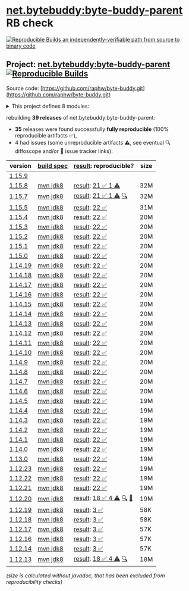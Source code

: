 [net.bytebuddy:byte-buddy-parent](https://central.sonatype.com/artifact/net.bytebuddy/byte-buddy-parent/versions) RB check
=======

[![Reproducible Builds](https://reproducible-builds.org/images/logos/rb.svg) an independently-verifiable path from source to binary code](https://reproducible-builds.org/)

## Project: [net.bytebuddy:byte-buddy-parent](https://central.sonatype.com/artifact/net.bytebuddy/byte-buddy-parent/versions) [![Reproducible Builds](https://img.shields.io/endpoint?url=https://raw.githubusercontent.com/jvm-repo-rebuild/reproducible-central/master/content/net/bytebuddy/badge.json)](https://github.com/jvm-repo-rebuild/reproducible-central/blob/master/content/net/bytebuddy/README.md)

Source code: [https://github.com/raphw/byte-buddy.git](https://github.com/raphw/byte-buddy.git)

<details><summary>This project defines 8 modules:</summary>

* [net.bytebuddy:byte-buddy](https://central.sonatype.com/artifact/net.bytebuddy/byte-buddy/overview)
* [net.bytebuddy:byte-buddy-agent](https://central.sonatype.com/artifact/net.bytebuddy/byte-buddy-agent/overview)
* [net.bytebuddy:byte-buddy-android](https://central.sonatype.com/artifact/net.bytebuddy/byte-buddy-android/overview)
* [net.bytebuddy:byte-buddy-benchmark](https://central.sonatype.com/artifact/net.bytebuddy/byte-buddy-benchmark/overview)
* [net.bytebuddy:byte-buddy-dep](https://central.sonatype.com/artifact/net.bytebuddy/byte-buddy-dep/overview)
* [net.bytebuddy:byte-buddy-gradle-plugin](https://central.sonatype.com/artifact/net.bytebuddy/byte-buddy-gradle-plugin/overview)
* [net.bytebuddy:byte-buddy-maven-plugin](https://central.sonatype.com/artifact/net.bytebuddy/byte-buddy-maven-plugin/overview)
* [net.bytebuddy:byte-buddy-parent](https://central.sonatype.com/artifact/net.bytebuddy/byte-buddy-parent/overview)
</details>

rebuilding **39 releases** of net.bytebuddy:byte-buddy-parent:
- **35** releases were found successfully **fully reproducible** (100% reproducible artifacts :white_check_mark:),
- 4 had issues (some unreproducible artifacts :warning:, see eventual :mag: diffoscope and/or :memo: issue tracker links):

| version | [build spec](/BUILDSPEC.md) | [result](https://reproducible-builds.org/docs/jvm/): reproducible? | size |
| -- | --------- | ------ | -- |
| [1.15.9](https://central.sonatype.com/artifact/net.bytebuddy/byte-buddy-parent/1.15.9/pom) | | | |
| [1.15.8](https://central.sonatype.com/artifact/net.bytebuddy/byte-buddy-parent/1.15.8/pom) | [mvn jdk8](byte-buddy-1.15.8.buildspec) | [result](byte-buddy-parent-1.15.8.buildinfo): [21 :white_check_mark:  1 :warning:](byte-buddy-parent-1.15.8.buildcompare) | 32M |
| [1.15.7](https://central.sonatype.com/artifact/net.bytebuddy/byte-buddy-parent/1.15.7/pom) | [mvn jdk8](byte-buddy-1.15.7.buildspec) | [result](byte-buddy-parent-1.15.7.buildinfo): [21 :white_check_mark:  1 :warning:](byte-buddy-parent-1.15.7.buildcompare) [:mag:](byte-buddy-parent-1.15.7.diffoscope) | 32M |
| [1.15.5](https://central.sonatype.com/artifact/net.bytebuddy/byte-buddy-parent/1.15.5/pom) | [mvn jdk8](byte-buddy-1.15.5.buildspec) | [result](byte-buddy-parent-1.15.5.buildinfo): [22 :white_check_mark: ](byte-buddy-parent-1.15.5.buildcompare) | 31M |
| [1.15.4](https://central.sonatype.com/artifact/net.bytebuddy/byte-buddy-parent/1.15.4/pom) | [mvn jdk8](byte-buddy-1.15.4.buildspec) | [result](byte-buddy-parent-1.15.4.buildinfo): [22 :white_check_mark: ](byte-buddy-parent-1.15.4.buildcompare) | 20M |
| [1.15.3](https://central.sonatype.com/artifact/net.bytebuddy/byte-buddy-parent/1.15.3/pom) | [mvn jdk8](byte-buddy-1.15.3.buildspec) | [result](byte-buddy-parent-1.15.3.buildinfo): [22 :white_check_mark: ](byte-buddy-parent-1.15.3.buildcompare) | 20M |
| [1.15.2](https://central.sonatype.com/artifact/net.bytebuddy/byte-buddy-parent/1.15.2/pom) | [mvn jdk8](byte-buddy-1.15.2.buildspec) | [result](byte-buddy-parent-1.15.2.buildinfo): [22 :white_check_mark: ](byte-buddy-parent-1.15.2.buildcompare) | 20M |
| [1.15.1](https://central.sonatype.com/artifact/net.bytebuddy/byte-buddy-parent/1.15.1/pom) | [mvn jdk8](byte-buddy-1.15.1.buildspec) | [result](byte-buddy-parent-1.15.1.buildinfo): [22 :white_check_mark: ](byte-buddy-parent-1.15.1.buildcompare) | 20M |
| [1.15.0](https://central.sonatype.com/artifact/net.bytebuddy/byte-buddy-parent/1.15.0/pom) | [mvn jdk8](byte-buddy-1.15.0.buildspec) | [result](byte-buddy-parent-1.15.0.buildinfo): [22 :white_check_mark: ](byte-buddy-parent-1.15.0.buildcompare) | 20M |
| [1.14.19](https://central.sonatype.com/artifact/net.bytebuddy/byte-buddy-parent/1.14.19/pom) | [mvn jdk8](byte-buddy-1.14.19.buildspec) | [result](byte-buddy-parent-1.14.19.buildinfo): [22 :white_check_mark: ](byte-buddy-parent-1.14.19.buildcompare) | 20M |
| [1.14.18](https://central.sonatype.com/artifact/net.bytebuddy/byte-buddy-parent/1.14.18/pom) | [mvn jdk8](byte-buddy-1.14.18.buildspec) | [result](byte-buddy-parent-1.14.18.buildinfo): [22 :white_check_mark: ](byte-buddy-parent-1.14.18.buildcompare) | 20M |
| [1.14.17](https://central.sonatype.com/artifact/net.bytebuddy/byte-buddy-parent/1.14.17/pom) | [mvn jdk8](byte-buddy-1.14.17.buildspec) | [result](byte-buddy-parent-1.14.17.buildinfo): [22 :white_check_mark: ](byte-buddy-parent-1.14.17.buildcompare) | 20M |
| [1.14.16](https://central.sonatype.com/artifact/net.bytebuddy/byte-buddy-parent/1.14.16/pom) | [mvn jdk8](byte-buddy-1.14.16.buildspec) | [result](byte-buddy-parent-1.14.16.buildinfo): [22 :white_check_mark: ](byte-buddy-parent-1.14.16.buildcompare) | 20M |
| [1.14.15](https://central.sonatype.com/artifact/net.bytebuddy/byte-buddy-parent/1.14.15/pom) | [mvn jdk8](byte-buddy-1.14.15.buildspec) | [result](byte-buddy-parent-1.14.15.buildinfo): [22 :white_check_mark: ](byte-buddy-parent-1.14.15.buildcompare) | 20M |
| [1.14.14](https://central.sonatype.com/artifact/net.bytebuddy/byte-buddy-parent/1.14.14/pom) | [mvn jdk8](byte-buddy-1.14.14.buildspec) | [result](byte-buddy-parent-1.14.14.buildinfo): [22 :white_check_mark: ](byte-buddy-parent-1.14.14.buildcompare) | 20M |
| [1.14.13](https://central.sonatype.com/artifact/net.bytebuddy/byte-buddy-parent/1.14.13/pom) | [mvn jdk8](byte-buddy-1.14.13.buildspec) | [result](byte-buddy-parent-1.14.13.buildinfo): [22 :white_check_mark: ](byte-buddy-parent-1.14.13.buildcompare) | 20M |
| [1.14.12](https://central.sonatype.com/artifact/net.bytebuddy/byte-buddy-parent/1.14.12/pom) | [mvn jdk8](byte-buddy-1.14.12.buildspec) | [result](byte-buddy-parent-1.14.12.buildinfo): [22 :white_check_mark: ](byte-buddy-parent-1.14.12.buildcompare) | 20M |
| [1.14.11](https://central.sonatype.com/artifact/net.bytebuddy/byte-buddy-parent/1.14.11/pom) | [mvn jdk8](byte-buddy-1.14.11.buildspec) | [result](byte-buddy-parent-1.14.11.buildinfo): [22 :white_check_mark: ](byte-buddy-parent-1.14.11.buildcompare) | 20M |
| [1.14.10](https://central.sonatype.com/artifact/net.bytebuddy/byte-buddy-parent/1.14.10/pom) | [mvn jdk8](byte-buddy-1.14.10.buildspec) | [result](byte-buddy-parent-1.14.10.buildinfo): [22 :white_check_mark: ](byte-buddy-parent-1.14.10.buildcompare) | 20M |
| [1.14.9](https://central.sonatype.com/artifact/net.bytebuddy/byte-buddy-parent/1.14.9/pom) | [mvn jdk8](byte-buddy-1.14.9.buildspec) | [result](byte-buddy-parent-1.14.9.buildinfo): [22 :white_check_mark: ](byte-buddy-parent-1.14.9.buildcompare) | 20M |
| [1.14.8](https://central.sonatype.com/artifact/net.bytebuddy/byte-buddy-parent/1.14.8/pom) | [mvn jdk8](byte-buddy-1.14.8.buildspec) | [result](byte-buddy-parent-1.14.8.buildinfo): [22 :white_check_mark: ](byte-buddy-parent-1.14.8.buildcompare) | 20M |
| [1.14.7](https://central.sonatype.com/artifact/net.bytebuddy/byte-buddy-parent/1.14.7/pom) | [mvn jdk8](byte-buddy-1.14.7.buildspec) | [result](byte-buddy-parent-1.14.7.buildinfo): [22 :white_check_mark: ](byte-buddy-parent-1.14.7.buildcompare) | 20M |
| [1.14.6](https://central.sonatype.com/artifact/net.bytebuddy/byte-buddy-parent/1.14.6/pom) | [mvn jdk8](byte-buddy-1.14.6.buildspec) | [result](byte-buddy-parent-1.14.6.buildinfo): [22 :white_check_mark: ](byte-buddy-parent-1.14.6.buildcompare) | 20M |
| [1.14.5](https://central.sonatype.com/artifact/net.bytebuddy/byte-buddy-parent/1.14.5/pom) | [mvn jdk8](byte-buddy-1.14.5.buildspec) | [result](byte-buddy-parent-1.14.5.buildinfo): [22 :white_check_mark: ](byte-buddy-parent-1.14.5.buildcompare) | 19M |
| [1.14.4](https://central.sonatype.com/artifact/net.bytebuddy/byte-buddy-parent/1.14.4/pom) | [mvn jdk8](byte-buddy-1.14.4.buildspec) | [result](byte-buddy-parent-1.14.4.buildinfo): [22 :white_check_mark: ](byte-buddy-parent-1.14.4.buildcompare) | 19M |
| [1.14.3](https://central.sonatype.com/artifact/net.bytebuddy/byte-buddy-parent/1.14.3/pom) | [mvn jdk8](byte-buddy-1.14.3.buildspec) | [result](byte-buddy-parent-1.14.3.buildinfo): [22 :white_check_mark: ](byte-buddy-parent-1.14.3.buildcompare) | 19M |
| [1.14.2](https://central.sonatype.com/artifact/net.bytebuddy/byte-buddy-parent/1.14.2/pom) | [mvn jdk8](byte-buddy-1.14.2.buildspec) | [result](byte-buddy-parent-1.14.2.buildinfo): [22 :white_check_mark: ](byte-buddy-parent-1.14.2.buildcompare) | 19M |
| [1.14.1](https://central.sonatype.com/artifact/net.bytebuddy/byte-buddy-parent/1.14.1/pom) | [mvn jdk8](byte-buddy-1.14.1.buildspec) | [result](byte-buddy-parent-1.14.1.buildinfo): [22 :white_check_mark: ](byte-buddy-parent-1.14.1.buildcompare) | 19M |
| [1.14.0](https://central.sonatype.com/artifact/net.bytebuddy/byte-buddy-parent/1.14.0/pom) | [mvn jdk8](byte-buddy-1.14.0.buildspec) | [result](byte-buddy-parent-1.14.0.buildinfo): [22 :white_check_mark: ](byte-buddy-parent-1.14.0.buildcompare) | 19M |
| [1.13.0](https://central.sonatype.com/artifact/net.bytebuddy/byte-buddy-parent/1.13.0/pom) | [mvn jdk8](byte-buddy-1.13.0.buildspec) | [result](byte-buddy-parent-1.13.0.buildinfo): [22 :white_check_mark: ](byte-buddy-parent-1.13.0.buildcompare) | 19M |
| [1.12.23](https://central.sonatype.com/artifact/net.bytebuddy/byte-buddy-parent/1.12.23/pom) | [mvn jdk8](byte-buddy-1.12.23.buildspec) | [result](byte-buddy-parent-1.12.23.buildinfo): [22 :white_check_mark: ](byte-buddy-parent-1.12.23.buildcompare) | 19M |
| [1.12.22](https://central.sonatype.com/artifact/net.bytebuddy/byte-buddy-parent/1.12.22/pom) | [mvn jdk8](byte-buddy-1.12.22.buildspec) | [result](byte-buddy-parent-1.12.22.buildinfo): [22 :white_check_mark: ](byte-buddy-parent-1.12.22.buildcompare) | 19M |
| [1.12.21](https://central.sonatype.com/artifact/net.bytebuddy/byte-buddy-parent/1.12.21/pom) | [mvn jdk8](byte-buddy-1.12.21.buildspec) | [result](byte-buddy-parent-1.12.21.buildinfo): [22 :white_check_mark: ](byte-buddy-parent-1.12.21.buildcompare) | 19M |
| [1.12.20](https://central.sonatype.com/artifact/net.bytebuddy/byte-buddy-parent/1.12.20/pom) | [mvn jdk8](byte-buddy-1.12.20.buildspec) | [result](byte-buddy-parent-1.12.20.buildinfo): [18 :white_check_mark:  4 :warning:](byte-buddy-parent-1.12.20.buildcompare) [:mag:](byte-buddy-parent-1.12.20.diffoscope) [:memo:](https://github.com/raphw/byte-buddy/pull/1371) | 19M |
| [1.12.19](https://central.sonatype.com/artifact/net.bytebuddy/byte-buddy-parent/1.12.19/pom) | [mvn jdk8](byte-buddy-1.12.19.buildspec) | [result](byte-buddy-parent-1.12.19.buildinfo): [3 :white_check_mark: ](byte-buddy-parent-1.12.19.buildcompare) | 58K |
| [1.12.18](https://central.sonatype.com/artifact/net.bytebuddy/byte-buddy-parent/1.12.18/pom) | [mvn jdk8](byte-buddy-1.12.18.buildspec) | [result](byte-buddy-parent-1.12.18.buildinfo): [3 :white_check_mark: ](byte-buddy-parent-1.12.18.buildcompare) | 58K |
| [1.12.17](https://central.sonatype.com/artifact/net.bytebuddy/byte-buddy-parent/1.12.17/pom) | [mvn jdk8](byte-buddy-1.12.17.buildspec) | [result](byte-buddy-parent-1.12.17.buildinfo): [3 :white_check_mark: ](byte-buddy-parent-1.12.17.buildcompare) | 57K |
| [1.12.16](https://central.sonatype.com/artifact/net.bytebuddy/byte-buddy-parent/1.12.16/pom) | [mvn jdk8](byte-buddy-1.12.16.buildspec) | [result](byte-buddy-parent-1.12.16.buildinfo): [3 :white_check_mark: ](byte-buddy-parent-1.12.16.buildcompare) | 57K |
| [1.12.14](https://central.sonatype.com/artifact/net.bytebuddy/byte-buddy-parent/1.12.14/pom) | [mvn jdk8](byte-buddy-1.12.14.buildspec) | [result](byte-buddy-parent-1.12.14.buildinfo): [3 :white_check_mark: ](byte-buddy-parent-1.12.14.buildcompare) | 57K |
| [1.12.13](https://central.sonatype.com/artifact/net.bytebuddy/byte-buddy-parent/1.12.13/pom) | [mvn jdk8](byte-buddy-1.12.13.buildspec) | [result](byte-buddy-parent-1.12.13.buildinfo): [18 :white_check_mark:  4 :warning:](byte-buddy-parent-1.12.13.buildcompare) [:mag:](byte-buddy-parent-1.12.13.diffoscope) | 18M |

<i>(size is calculated without javadoc, that has been excluded from reproducibility checks)</i>
